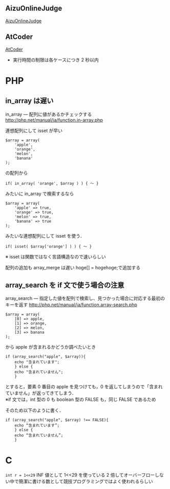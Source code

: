 ## AizuOnlineJudge

[AizuOnlineJudge](http://judge.u-aizu.ac.jp/onlinejudge/index.jsp?lang=ja)

## AtCoder

[AtCoder](https://atcoder.jp/?lang=ja)

- 実行時間の制限は各ケースにつき 2 秒以内

# PHP

## in_array は遅い

in_array — 配列に値があるかチェックする
<http://php.net/manual/ja/function.in-array.php>

連想配列にして isset が早い

```
$array = array(
    'apple',
    'orange',
    'melon',
    'banana'
);
```

の配列から

```
if( in_array( 'orange', $array ) ) { ～ }
```

みたいに in_array で検索するなら

```
$array = array(
    'apple' => true,
    'orange' => true,
    'melon' => true,
    'banana' => true
);
```

みたいな連想配列にして isset を使う．

```
if( isset( $array['orange'] ) ) { ～ }
```

※ isset は関数ではなく言語構造なので速いらしい

配列の追加も array_merge は遅い
hoge[] = hogehoge;で追加する

## array_search を if 文で使う場合の注意

array_search — 指定した値を配列で検索し、見つかった場合に対応する最初のキーを返す
<http://php.net/manual/ja/function.array-search.php>

```
$array = array(
    [0] => apple,
    [1] => orange,
    [2] => melon,
    [3] => banana
);
```

から apple が含まれるかどうか調べたいとき

```
if (array_search("apple", $array)){
    echo "含まれています";
    } else {
    echo "含まれていません";
    }
```

とすると，要素 0 番目の apple を見つけても，0 を返してしまうので「含まれていません」が返ってきてしまう．  
※if 文では，int 型の 0 も boolean 型の FALSE も，同じ FALSE であるため

そのため以下のように書く．

```
if (array_search("apple", $array) !== FALSE){
    echo “含まれています”;
    } else {
    echo “含まれていません”;
    }
```

# C

`int r = 1<<29`
INF 値として 1<<29 を使っている
2 倍してオーバーフローしない中で簡潔に書ける数として競技プログラミングではよく使われるらしい
